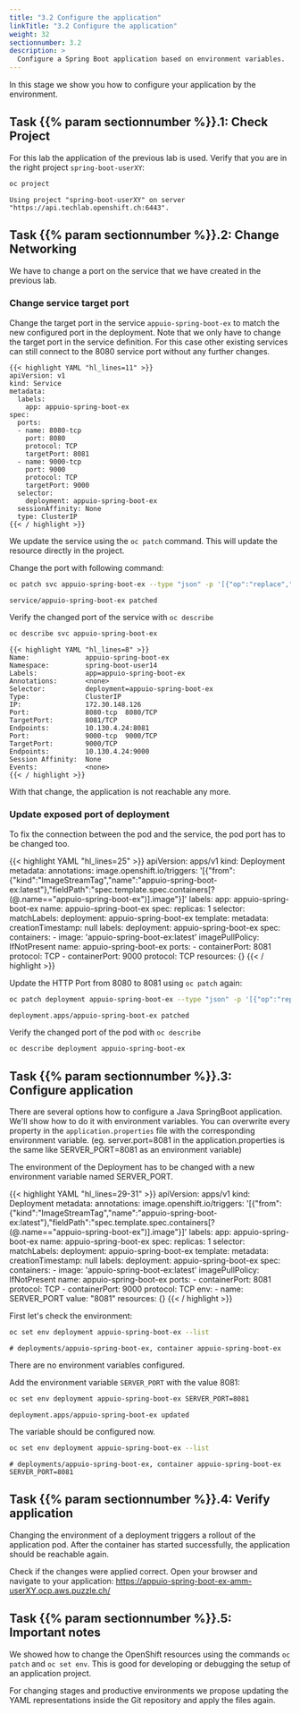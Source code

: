 ```yaml
---
title: "3.2 Configure the application"
linkTitle: "3.2 Configure the application"
weight: 32
sectionnumber: 3.2
description: >
  Configure a Spring Boot application based on environment variables.
---
```


In this stage we show you how to configure your application by the environment.


## Task {{% param sectionnumber %}}.1: Check Project

For this lab the application of the previous lab is used.
Verify that you are in the right project `spring-boot-userXY`:

```bash
oc project
```

```
Using project "spring-boot-userXY" on server "https://api.techlab.openshift.ch:6443".
```


## Task {{% param sectionnumber %}}.2: Change Networking

We have to change a port on the service that we have created in the previous lab.


### Change service target port

Change the target port in the service `appuio-spring-boot-ex` to match the new configured port in the deployment. Note that we only have to change the target port in the service definition. For this case other existing services can still connect to the 8080 service port without any further changes.

```
{{< highlight YAML "hl_lines=11" >}}
apiVersion: v1
kind: Service
metadata:
  labels:
    app: appuio-spring-boot-ex
spec:
  ports:
  - name: 8080-tcp
    port: 8080
    protocol: TCP
    targetPort: 8081
  - name: 9000-tcp
    port: 9000
    protocol: TCP
    targetPort: 9000
  selector:
    deployment: appuio-spring-boot-ex
  sessionAffinity: None
  type: ClusterIP
{{< / highlight >}}
```

We update the service using the `oc patch` command. This will update the resource directly in the project.

Change the port with following command:

```BASH
oc patch svc appuio-spring-boot-ex --type "json" -p '[{"op":"replace","path":"/spec/ports/0/targetPort","value":8081}]'
```

```
service/appuio-spring-boot-ex patched
```

Verify the changed port of the service with `oc describe`


```BASH
oc describe svc appuio-spring-boot-ex
```

```
{{< highlight YAML "hl_lines=8" >}}
Name:              appuio-spring-boot-ex
Namespace:         spring-boot-user14
Labels:            app=appuio-spring-boot-ex
Annotations:       <none>
Selector:          deployment=appuio-spring-boot-ex
Type:              ClusterIP
IP:                172.30.148.126
Port:              8080-tcp  8080/TCP
TargetPort:        8081/TCP
Endpoints:         10.130.4.24:8081
Port:              9000-tcp  9000/TCP
TargetPort:        9000/TCP
Endpoints:         10.130.4.24:9000
Session Affinity:  None
Events:            <none>
{{< / highlight >}}
```

With that change, the application is not reachable any more.


### Update exposed port of deployment

To fix the connection between the pod and the service, the pod port has to be changed too.

{{< highlight YAML "hl_lines=25" >}}
apiVersion: apps/v1
kind: Deployment
metadata:
  annotations:
    image.openshift.io/triggers: '[{"from":{"kind":"ImageStreamTag","name":"appuio-spring-boot-ex:latest"},"fieldPath":"spec.template.spec.containers[?(@.name==\"appuio-spring-boot-ex\")].image"}]'
  labels:
    app: appuio-spring-boot-ex
  name: appuio-spring-boot-ex
spec:
  replicas: 1
  selector:
    matchLabels:
      deployment: appuio-spring-boot-ex
  template:
    metadata:
      creationTimestamp: null
      labels:
        deployment: appuio-spring-boot-ex
    spec:
      containers:
      - image: 'appuio-spring-boot-ex:latest'
        imagePullPolicy: IfNotPresent
        name: appuio-spring-boot-ex
        ports:
        - containerPort: 8081
          protocol: TCP
        - containerPort: 9000
          protocol: TCP
        resources: {}
{{< / highlight >}}

Update the HTTP Port from 8080 to 8081 using `oc patch` again:

```BASH
oc patch deployment appuio-spring-boot-ex --type "json" -p '[{"op":"replace","path":"/spec/template/spec/containers/0/ports/0/containerPort","value":8081}]'
```

```
deployment.apps/appuio-spring-boot-ex patched
```

Verify the changed port of the pod with `oc describe`


```BASH
oc describe deployment appuio-spring-boot-ex
```


## Task {{% param sectionnumber %}}.3: Configure application

There are several options how to configure a Java SpringBoot application. We'll show how to do it with environment variables. You can overwrite every property in the `application.properties` file with the corresponding environment variable. (eg. server.port=8081 in the application.properties is the same like SERVER_PORT=8081 as an environment variable)

The environment of the Deployment has to be changed with a new environment variable named SERVER_PORT.

{{< highlight YAML "hl_lines=29-31" >}}
apiVersion: apps/v1
kind: Deployment
metadata:
  annotations:
    image.openshift.io/triggers: '[{"from":{"kind":"ImageStreamTag","name":"appuio-spring-boot-ex:latest"},"fieldPath":"spec.template.spec.containers[?(@.name==\"appuio-spring-boot-ex\")].image"}]'
  labels:
    app: appuio-spring-boot-ex
  name: appuio-spring-boot-ex
spec:
  replicas: 1
  selector:
    matchLabels:
      deployment: appuio-spring-boot-ex
  template:
    metadata:
      creationTimestamp: null
      labels:
        deployment: appuio-spring-boot-ex
    spec:
      containers:
      - image: 'appuio-spring-boot-ex:latest'
        imagePullPolicy: IfNotPresent
        name: appuio-spring-boot-ex
        ports:
        - containerPort: 8081
          protocol: TCP
        - containerPort: 9000
          protocol: TCP
        env:
        - name: SERVER_PORT
          value: "8081"
        resources: {}
{{< / highlight >}}

First let's check the environment:

```BASH
oc set env deployment appuio-spring-boot-ex --list
```

```
# deployments/appuio-spring-boot-ex, container appuio-spring-boot-ex
```

There are no environment variables configured.

Add the environment variable `SERVER_PORT` with the value 8081:

```BASH
oc set env deployment appuio-spring-boot-ex SERVER_PORT=8081
```

```
deployment.apps/appuio-spring-boot-ex updated
```

The variable should be configured now.

```BASH
oc set env deployment appuio-spring-boot-ex --list
```

```
# deployments/appuio-spring-boot-ex, container appuio-spring-boot-ex
SERVER_PORT=8081
```


## Task {{% param sectionnumber %}}.4: Verify application

Changing the environment of a deployment triggers a rollout of the application pod.
After the container has started successfully, the application should be reachable again.

Check if the changes were applied correct. Open your browser and navigate to your application:
<https://appuio-spring-boot-ex-amm-userXY.ocp.aws.puzzle.ch/>


## Task {{% param sectionnumber %}}.5: Important notes

We showed how to change the OpenShift resources using the commands `oc patch` and `oc set env`.
This is good for developing or debugging the setup of an application project.

For changing stages and productive environments we propose updating the YAML representations inside the Git repository and apply the files again.
